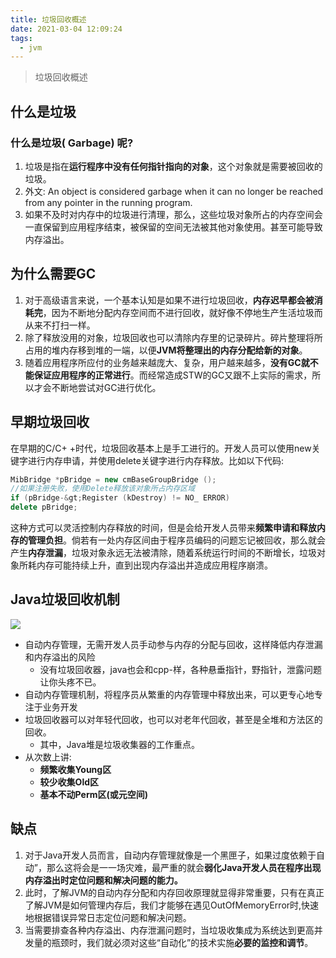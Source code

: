 ```yaml
---
title: 垃圾回收概述
date: 2021-03-04 12:09:24
tags:
  - jvm
---
```


>垃圾回收概述

## 什么是垃圾
### 什么是垃圾( Garbage) 呢?
1. 垃圾是指在**运行程序中没有任何指针指向的对象**，这个对象就是需要被回收的垃圾。
2. 外文: An object is considered garbage when it can no longer be reached from any pointer in the running program.
3. 如果不及时对内存中的垃圾进行清理，那么，这些垃圾对象所占的内存空间会一直保留到应用程序结束，被保留的空间无法被其他对象使用。甚至可能导致内存溢出。

## 为什么需要GC

1. 对于高级语言来说，一个基本认知是如果不进行垃圾回收，**内存迟早都会被消耗完**，因为不断地分配内存空间而不进行回收，就好像不停地生产生活垃圾而从来不打扫一样。
2. 除了释放没用的对象，垃圾回收也可以清除内存里的记录碎片。碎片整理将所占用的堆内存移到堆的一端，以便**JVM将整理出的内存分配给新的对象**。
3. 随着应用程序所应付的业务越来越庞大、复杂，用户越来越多，**没有GC就不能保证应用程序的正常进行**。而经常造成STW的GC又跟不上实际的需求，所以才会不断地尝试对GC进行优化。

## 早期垃圾回收
在早期的C/C+ +时代，垃圾回收基本上是手工进行的。开发人员可以使用new关键字进行内存申请，并使用delete关键字进行内存释放。比如以下代码:
```cpp
MibBridge *pBridge = new cmBaseGroupBridge ();
//如果注册失败，使用Delete释放该对象所占内存区域
if (pBridge-&gt;Register (kDestroy) != NO_ ERROR)
delete pBridge;
```
这种方式可以灵活控制内存释放的时间，但是会给开发人员带来**频繁申请和释放内存的管理负担**。倘若有一处内存区间由于程序员编码的问题忘记被回收，那么就会产生**内存泄漏**，垃圾对象永远无法被清除，随着系统运行时间的不断增长，垃圾对象所耗内存可能持续上升，直到出现内存溢出并造成应用程序崩溃。

## Java垃圾回收机制
![](https://kuangstudy.oss-cn-beijing.aliyuncs.com/bbs/2021/03/02/kuangstudy438aa976-f556-46ea-bdfd-f89b70034bef.jpg)

- 自动内存管理，无需开发人员手动参与内存的分配与回收，这样降低内存泄漏和内存溢出的风险
	- 没有垃圾回收器，java也会和cpp-样，各种悬垂指针，野指针，泄露问题让你头疼不已。
- 自动内存管理机制，将程序员从繁重的内存管理中释放出来，可以更专心地专注于业务开发
- 垃圾回收器可以对年轻代回收，也可以对老年代回收，甚至是全堆和方法区的回收。
	- 其中，Java堆是垃圾收集器的工作重点。
- 从次数上讲:
	- **频繁收集Young区**
	- **较少收集Old区**
	- **基本不动Perm区(或元空间)**

## 缺点
1. 对于Java开发人员而言，自动内存管理就像是一个黑匣子，如果过度依赖于自动”，那么这将会是一一场灾难，最严重的就会**弱化Java开发人员在程序出现内存溢出时定位问题和解决问题的能力。**
2. 此时，了解JVM的自动内存分配和内存回收原理就显得非常重要，只有在真正了解JVM是如何管理内存后，我们才能够在遇见OutOfMemoryError时,快速地根据错误异常日志定位问题和解决问题。
3. 当需要排查各种内存溢出、内存泄漏问题时，当垃圾收集成为系统达到更高并发量的瓶颈时，我们就必须对这些“自动化”的技术实施**必要的监控和调节**。


